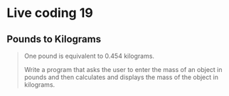 # Live coding 19

## Pounds to Kilograms

> One pound is equivalent to 0.454 kilograms.
>
> Write a program that asks the user to enter the mass of an object in pounds and then calculates and displays the mass of the object in kilograms.
